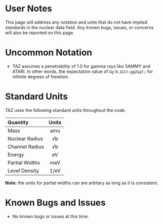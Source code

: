 User Notes
==========
This page will address any notation and units that do not have implied standards in the nuclear data field. Any known bugs, issues, or concerns will also be reported on this page.

Uncommon Notation
=================
* TAZ assumes a penetrability of 1.0 for gamma rays like SAMMY and ATARI. In other words, the expectation value of `Gg` is `2&lt;gg2&gt;` for infinite degrees of freedom.

Standard Units
==============
TAZ uses the following standard units throughout the code.

| Quantity       | Units |
|:-------------- |:-----:|
| Mass           | amu   |
| Nuclear Radius | √b    |
| Channel Radius | √b    |
| Energy         | eV    |
| Partial Widths | meV   |
| Level Density  | 1/eV  |

**Note:** the units for partial widths can are arbitary as long as it is consistent.

Known Bugs and Issues
=====================
- No known bugs or issues at this time.